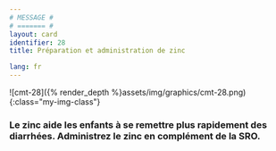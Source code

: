 ```yaml
---
# MESSAGE #
# ======= #
layout: card
identifier: 28
title: Préparation et administration de zinc

lang: fr
---
```


![cmt-28]({% render_depth %}assets/img/graphics/cmt-28.png){:class="my-img-class"}

### Le zinc aide les enfants à se remettre plus rapidement des diarrhées. Administrez le zinc en complément de la SRO.
